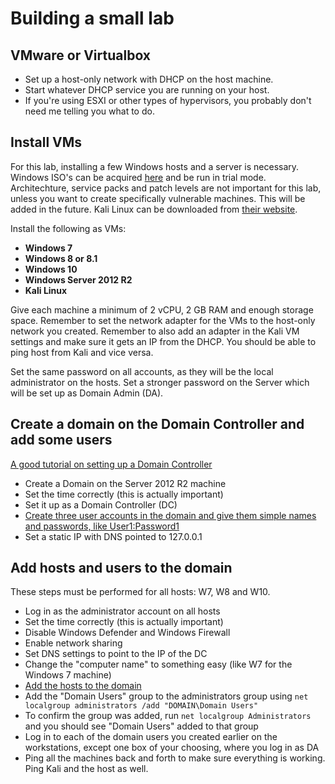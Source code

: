 # Building a small lab

## VMware or Virtualbox

* Set up a host-only network with DHCP on the host machine.
* Start whatever DHCP service you are running on your host.
* If you're using ESXI or other types of hypervisors, you probably don't need me telling you what to do.

## Install VMs

For this lab, installing a few Windows hosts and a server is necessary. Windows ISO's can be acquired [here](http://windowsiso.net/) and be run in trial mode. Architechture, service packs and patch levels are not important for this lab, unless you want to create specifically vulnerable machines. This will be added in the future. Kali Linux can be downloaded from [their website](https://www.kali.org/downloads/).

Install the following as VMs:

* **Windows 7**
* **Windows 8 or 8.1**
* **Windows 10**
* **Windows Server 2012 R2**
* **Kali Linux**

Give each machine a minimum of 2 vCPU, 2 GB RAM and enough storage space. Remember to set the network adapter for the VMs to the host-only network you created. Remember to also add an adapter in the Kali VM settings and make sure it gets an IP from the DHCP. You should be able to ping host from Kali and vice versa.

Set the same password on all accounts, as they will be the local administrator on the hosts. Set a stronger password on the Server which will be set up as Domain Admin \(DA\).

## Create a domain on the Domain Controller and add some users

[A good tutorial on setting up a Domain Controller](https://social.technet.microsoft.com/wiki/contents/articles/22622.building-your-first-domain-controller-on-2012-r2.aspx)

* Create a Domain on the Server 2012 R2 machine
* Set the time correctly \(this is actually important\)
* Set it up as a Domain Controller \(DC\)
* [Create three user accounts in the domain and give them simple names and passwords, like User1:Password1](https://msdn.microsoft.com/en-us/library/aa545262.aspx)
* Set a static IP with DNS pointed to 127.0.0.1

## Add hosts and users to the domain

These steps must be performed for all hosts: W7, W8 and W10.

* Log in as the administrator account on all hosts
* Set the time correctly \(this is actually important\)
* Disable Windows Defender and Windows Firewall
* Enable network sharing
* Set DNS settings to point to the IP of the DC
* Change the "computer name" to something easy \(like W7 for the Windows 7 machine\)
* [Add the hosts to the domain](https://technet.microsoft.com/en-us/library/bb456990.aspx)
* Add the "Domain Users" group to the administrators group using `net localgroup administrators /add "DOMAIN\Domain Users"`
* To confirm the group was added, run `net localgroup Administrators` and you should see "Domain Users" added to that group
* Log in to each of the domain users you created earlier on the workstations, except one box of your choosing, where you log in as DA
* Ping all the machines back and forth to make sure everything is working. Ping Kali and the host as well.

